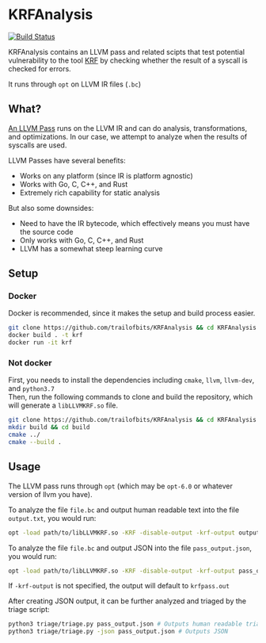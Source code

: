 # KRFAnalysis
[![Build Status](https://travis-ci.com/trailofbits/KRFAnalysis.svg?branch=master)](https://travis-ci.com/trailofbits/KRFAnalysis)


KRFAnalysis contains an LLVM pass and related scipts that test potential vulnerability to the tool [KRF](https://github.com/trailofbits/krf)
by checking whether the result of a syscall is checked for errors.

It runs through `opt` on LLVM IR files (`.bc`)

## What?

[An LLVM Pass](http://llvm.org/docs/WritingAnLLVMPass.html#introduction-what-is-a-pass) runs on the LLVM IR and can do analysis, transformations, and optimizations.
In our case, we attempt to analyze when the results of syscalls are used.

LLVM Passes have several benefits:
 - Works on any platform (since IR is platform agnostic)
 - Works with Go, C, C++, and Rust
 - Extremely rich capability for static analysis  
 
But also some downsides:
 - Need to have the IR bytecode, which effectively means you must have the source code
 - Only works with Go, C, C++, and Rust
 - LLVM has a somewhat steep learning curve
 
 ## Setup
 ### Docker
 Docker is recommended, since it makes the setup and build process easier.
```bash
git clone https://github.com/trailofbits/KRFAnalysis && cd KRFAnalysis
docker build . -t krf
docker run -it krf
```
### Not docker
First, you needs to install the dependencies including `cmake`, `llvm`, `llvm-dev`, and `python3.7`  
Then, run the following commands to clone and build the repository, which will generate a `libLLVMKRF.so` file.
```bash
git clone https://github.com/trailofbits/KRFAnalysis && cd KRFAnalysis
mkdir build && cd build
cmake ../
cmake --build .
```
## Usage
The LLVM pass runs through `opt` (which may be `opt-6.0` or whatever version of llvm you have).

To analyze the file `file.bc` and output human readable text into the file `output.txt`, you would run:
```bash
opt -load path/to/libLLVMKRF.so -KRF -disable-output -krf-output output.txt file.bc
```

To analyze the file `file.bc` and output JSON into the file `pass_output.json`, you would run:
```bash
opt -load path/to/libLLVMKRF.so -KRF -disable-output -krf-output pass_output.json -krf-json file.bc
```

If `-krf-output` is not specified, the output will default to `krfpass.out`

After creating JSON output, it can be further analyzed and triaged by the triage script:
```bash
python3 triage/triage.py pass_output.json # Outputs human readable triaged information
python3 triage/triage.py -json pass_output.json # Outputs JSON
```
